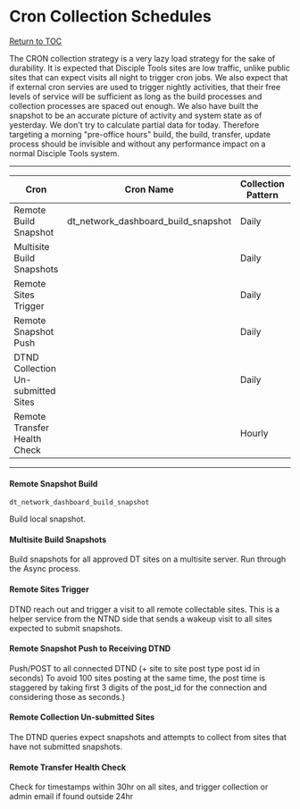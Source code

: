 # Cron Collection Schedules
[Return to TOC](../README.md)

The CRON collection strategy is a very lazy load strategy for the sake of durability. It is expected that Disciple Tools
sites are low traffic, unlike public sites that can expect visits all night to trigger cron jobs. We also expect
that if external cron servies are used to trigger nightly activities, that their free levels of service will be sufficient
as long as the build processes and collection processes are spaced out enough. We also have built the snapshot to be an accurate 
picture of activity and system state as of yesterday. We don't try to calculate partial data for today. Therefore targeting
a morning "pre-office hours" build, the build, transfer, update process should be invisible and without any performance impact
on a normal Disciple Tools system.

-----

Cron | Cron Name |  Collection Pattern | |
 --- | --- | --- | --- | 
 Remote Build Snapshot | dt_network_dashboard_build_snapshot | Daily | 01:00 | 
 Multisite Build Snapshots | | Daily | 02:00 | 
 Remote Sites Trigger | | Daily | 03:00 |
 Remote Snapshot Push | | Daily | 04:00 + sec |
 DTND Collection Un-submitted Sites | | Daily | 05:00 |
 Remote Transfer Health Check |  | Hourly |
 

----

#### Remote Snapshot Build
```dt_network_dashboard_build_snapshot```

Build local snapshot. 

#### Multisite Build Snapshots
Build snapshots for all approved DT sites on a multisite server. Run through the Async process.  

#### Remote Sites Trigger
DTND reach out and trigger a visit to all remote collectable sites. This is a helper service from the NTND side that sends a 
wakeup visit to all sites expected to submit snapshots.

#### Remote Snapshot Push to Receiving DTND
Push/POST to all connected DTND (+ site to site post type post id in seconds) To avoid 100 sites posting at the same time, 
the post time is staggered by taking first 3 digits of the post_id for the connection and considering those as seconds.)

#### Remote Collection Un-submitted Sites
The DTND queries expect snapshots and attempts to collect from sites that have not submitted snapshots.

#### Remote Transfer Health Check
Check for timestamps within 30hr on all sites, and trigger collection or admin email if found outside 24hr